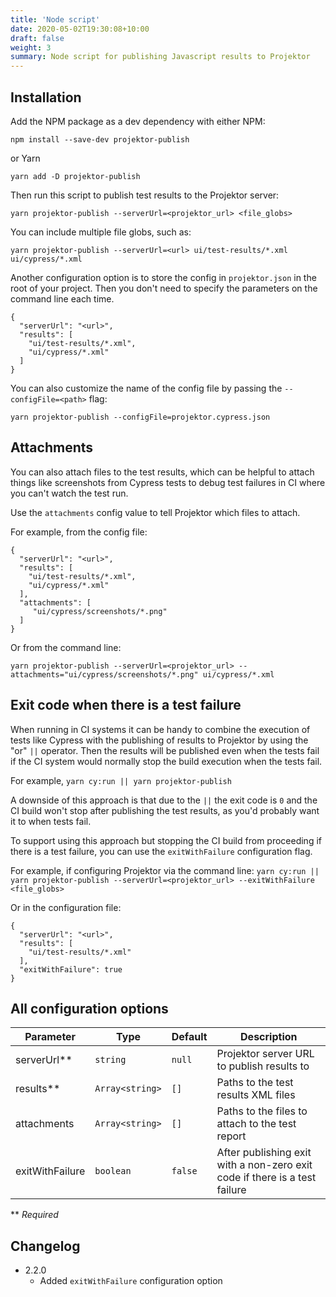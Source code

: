 ```yaml
---
title: 'Node script'
date: 2020-05-02T19:30:08+10:00
draft: false
weight: 3
summary: Node script for publishing Javascript results to Projektor
---
```


## Installation

Add the NPM package as a dev dependency with either NPM:

`npm install --save-dev projektor-publish`

or Yarn

`yarn add -D projektor-publish`

Then run this script to publish test results to the Projektor server:

`yarn projektor-publish --serverUrl=<projektor_url> <file_globs>`

You can include multiple file globs, such as:

`yarn projektor-publish --serverUrl=<url> ui/test-results/*.xml ui/cypress/*.xml`

Another configuration option is to store the config in `projektor.json` in the root of your project.
Then you don't need to specify the parameters on the command line each time.

```
{
  "serverUrl": "<url>",
  "results": [
    "ui/test-results/*.xml",
    "ui/cypress/*.xml"
  ]
}
```

You can also customize the name of the config file by passing the `--configFile=<path>` flag:

`yarn projektor-publish --configFile=projektor.cypress.json`

## Attachments

You can also attach files to the test results, which can be helpful to attach things like screenshots
from Cypress tests to debug test failures in CI where you can't watch the test run.

Use the `attachments` config value to tell Projektor which files to attach.

For example, from the config file:

```
{
  "serverUrl": "<url>",
  "results": [
    "ui/test-results/*.xml",
    "ui/cypress/*.xml"
  ],
  "attachments": [
     "ui/cypress/screenshots/*.png"
  ]
}
```

Or from the command line: 

`yarn projektor-publish --serverUrl=<projektor_url> --attachments="ui/cypress/screenshots/*.png" ui/cypress/*.xml`

## Exit code when there is a test failure

When running in CI systems it can be handy to combine the execution of tests like Cypress with
the publishing of results to Projektor by using the "or" `||` operator.
Then the results will be published even when the tests fail if the CI system would normally stop the build execution when the tests fail.

For example, `yarn cy:run || yarn projektor-publish`

A downside of this approach is that due to the `||` the exit code is `0` and the CI build won't stop after publishing the test results,
as you'd probably want it to when tests fail.

To support using this approach but stopping the CI build from proceeding if there is a test failure, you can use the `exitWithFailure` configuration flag.

For example, if configuring Projektor via the command line: `yarn cy:run || yarn projektor-publish --serverUrl=<projektor_url> --exitWithFailure <file_globs>`

Or in the configuration file:

```
{
  "serverUrl": "<url>",
  "results": [
    "ui/test-results/*.xml"
  ],
  "exitWithFailure": true
}
```

## All configuration options

| Parameter           | Type             | Default | Description                                |
| ------------------- | ---------------- | ------- | ------------------------------------------ |
| serverUrl**         | `string`         | `null`  | Projektor server URL to publish results to |
| results**           | `Array<string>`  | `[]`    | Paths to the test results XML files |
| attachments         | `Array<string>`  | `[]`    | Paths to the files to attach to the test report |
| exitWithFailure     | `boolean`        | `false` | After publishing exit with a non-zero exit code if there is a test failure |

** _Required_

## Changelog

* 2.2.0
  * Added `exitWithFailure` configuration option
